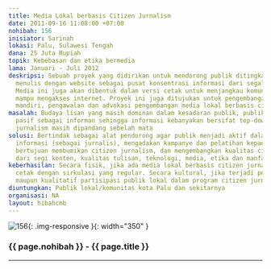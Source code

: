 ```yaml
---
title: Media Lokal berbasis Citizen Jurnalism
date: 2011-09-16 11:08:00 +07:00
nohibah: 156
inisiator: Sarinah
lokasi: Palu, Sulawesi Tengah
dana: 25 Juta Rupiah
topik: Kebebasan dan etika bermedia
lama: Januari - Juli 2012
deskripsi: Sebuah proyek yang didirikan untuk mendorong publik ditingkatan lokal untuk
  menulis dengan website sebagai pusat konsentrasi informasi dari segala jaringan.
  Media ini juga akan dibentuk dalam versi cetak untuk menjangkau komunitas yang belum
  mampu mengakses internet. Proyek ini juga ditujukan untuk pengembangan manajemen
  mandiri, pengawalan dan advokasi pengembangan media lokal berbasis citizen jurnalism
masalah: Budaya lisan yang masih dominan dalam kesadaran publik, publik yang masih
  pasif sebagai informan sehingga informasi kebanyakan bersifat top-down, dan citizen
  jurnalism masih dipandang sebelah mata
solusi: Bertindak sebagai alat pendorong agar publik menjadi aktif dalam memberikan
  informasi (sebagai jurnalis), mengadakan kampanye dan pelatihan kepada publik yang
  bertujuan membumikan citizen jurnalism, dan mengembangkan kualitas citizen jurnalism
  dari segi konten, kualitas tulisan, teknologi, media, etika dan manfaat
keberhasilan: Secara fisik, jika ada media lokal berbasis citizen jurnalism yang berwujud
  cetak dengan sirkulasi yang regular. Secara kultural, jika terjadi peningkatan kuantitatif
  maupun kualitatif partisipasi publik lokal dalam program citizen jurnalism ini
diuntungkan: Publik lokal/komunitas kota Palu dan sekitarnya
organisasi: NA
layout: hibahcmb
---
```


![156](/static/img/hibahcmb/156.png){: .img-responsive }{: width="350" }

### {{ page.nohibah }} - {{ page.title }}

---
